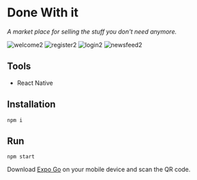 # Done With it
_A market place for selling the stuff you don't need anymore._

![welcome2](https://github.com/kozmarti/ReactNativeApp/assets/64867312/f0ae9e0c-1517-47a6-982a-90f400870c22)
![register2](https://github.com/kozmarti/ReactNativeApp/assets/64867312/c85ec04f-a8dd-424a-879c-76c3ccca3391)
![login2](https://github.com/kozmarti/ReactNativeApp/assets/64867312/ef1cc26e-5ee3-4e8a-86d2-f2918e5f47ce)
![newsfeed2](https://github.com/kozmarti/ReactNativeApp/assets/64867312/8f8ae5ee-d116-4ce5-b3f5-8cb84de29d6a)

## Tools
- React Native

## Installation
```npm i```

## Run
```npm start```


Download [Expo Go](https://expo.dev/go) on your mobile device and scan the QR code.


